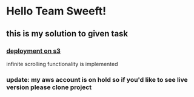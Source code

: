 # Hello Team Sweeft!

## this is my solution to given task

### [deployment on s3](http://sweeft-infinitescroll.s3-website.eu-central-1.amazonaws.com/)


infinite scrolling functionality is implemented 

### update: my aws account is on hold so if you'd like to see live version please clone project 
